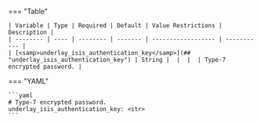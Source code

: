 <!--
  ~ Copyright (c) 2024 Arista Networks, Inc.
  ~ Use of this source code is governed by the Apache License 2.0
  ~ that can be found in the LICENSE file.
  -->
=== "Table"

    | Variable | Type | Required | Default | Value Restrictions | Description |
    | -------- | ---- | -------- | ------- | ------------------ | ----------- |
    | [<samp>underlay_isis_authentication_key</samp>](## "underlay_isis_authentication_key") | String |  |  |  | Type-7 encrypted password. |

=== "YAML"

    ```yaml
    # Type-7 encrypted password.
    underlay_isis_authentication_key: <str>
    ```
